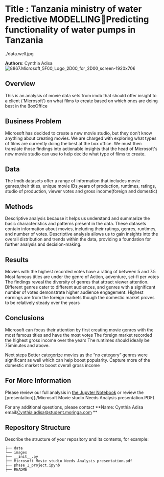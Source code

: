 # Title : Tanzania ministry of water Predictive MODELLINGPredicting  functionality of water pumps in Tanzania

./data.well.jpg



**Authors**: Cynthia Adisa
![8867.Microsoft_5F00_Logo_2D00_for_2D00_screen-1920x706](./images/8867.Microsoft_5F00_Logo_2D00_for_2D00_screen-1920x706.jpg)


## Overview
This is an analysis of movie data sets from imdb that should offer insight to a client ('Microsoft') on what films to create based on which ones 
are doing best in the BoxOffice

## Business Problem

Microsoft has decided to create a new movie studio, but they don’t know anything about creating movies. We are charged with exploring what types of films are currently doing the best at the box office. We must then translate those findings into actionable insights that the head of Microsoft's new movie studio can use to help decide what type of films to create.




## Data

The Imdb datasets offer a range of information that includes movie genres,their titles, unique movie IDs,years of production, runtimes, ratings, studio of production, viewer votes and gross income(foreign and domestic)


## Methods

Descriptive analysis because it helps us understand and summarize the basic characteristics and patterns present in the data. These datasets contain information about movies, including their ratings, genres, runtimes, and number of votes. Descriptive analysis allows us to gain insights into the overall distribution and trends within the data, providing a foundation for further analysis and decision-making.

## Results

Movies with the highest recorded votes have a rating of between 5 and 7.5 Most famous titles are under the genre of Action, adventure, sci-fi per votes
The findings reveal the diversity of genres that attract viewer attention. Different genres cater to different audiences, and genres with a significant number of votes demonstrate higher audience engagement. 
Highest earnings are from the foreign markets though the domestic market proves to be relatively steady over the years


## Conclusions

Microsoft can focus their attention by first creating movie genres with the most famous titles and have the most votes 
The foreign market recorded the highest gross income over the years
The runtimes should ideally be 75minutes and above.

Next steps
Better categorize movies as the “no category” genres were significant as well which can help boost popularity.
Capture more of the domestic market to boost overall gross income


## For More Information

Please review our full analysis in [the Jupyter Notebook](./dsc-phase1-project.ipynb) or review the [presentation](./Microsoft Movie studio Needs Analysis presentation.PDF). 

For any additional questions, please contact **Name: Cynthia Adisa   email:Cynthia.adisa@student.moringa.com **

## Repository Structure

Describe the structure of your repository and its contents, for example:

```
├── data                               
└── images 
├── __init__.py   
├── Microsoft Movie studio Needs Analysis presentation.pdf                                                   
├── phase_1_project.ipynb
├── README 
        

